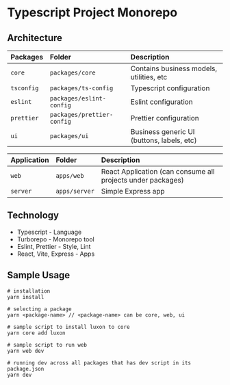 # Typescript Project Monorepo

## Architecture

| Packages   | Folder                     | Description                                |
| :--------- | :------------------------- | :----------------------------------------- |
| `core`     | `packages/core`            | Contains business models, utilities, etc   |
| `tsconfig` | `packages/ts-config`       | Typescript configuration                   |
| `eslint`   | `packages/eslint-config`   | Eslint configuration                       |
| `prettier` | `packages/prettier-config` | Prettier configuration                     |
| `ui`       | `packages/ui`              | Business generic UI (buttons, labels, etc) |

| Application | Folder       | Description                                                 |
| :---------- | :---------   | :---------------------------------------------------------- |
| `web`       | `apps/web`   | React Application (can consume all projects under packages) |
| `server`    | `apps/server`| Simple Express app                                          |

## Technology
- Typescript - Language
- Turborepo - Monorepo tool
- Eslint, Prettier - Style, Lint
- React, Vite, Express - Apps

## Sample Usage

```
# installation
yarn install

# selecting a package
yarn <package-name> // <package-name> can be core, web, ui

# sample script to install luxon to core
yarn core add luxon

# sample script to run web
yarn web dev

# running dev across all packages that has dev script in its package.json
yarn dev
```
